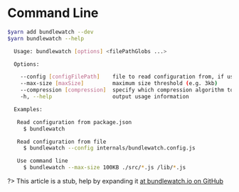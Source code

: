 # Command Line

```bash
$yarn add bundlewatch --dev
$yarn bundlewatch --help

  Usage: bundlewatch [options] <filePathGlobs ...>

  Options:

    --config [configFilePath]    file to read configuration from, if used all options are blown away
    --max-size [maxSize]         maximum size threshold (e.g. 3kb)
    --compression [compression]  specify which compression algorithm to use
    -h, --help                   output usage information

  Examples:

   Read configuration from package.json
     $ bundlewatch

   Read configuration from file
     $ bundlewatch --config internals/bundlewatch.config.js

   Use command line
     $ bundlewatch --max-size 100KB ./src/*.js /lib/*.js
```

?> This article is a stub, help by expanding it [at bundlewatch.io on GitHub](https://github.com/bundlewatch/bundlewatch.io/tree/master/docs/getting-started)


